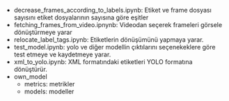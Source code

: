 <ul>
<li>decrease_frames_according_to_labels.ipynb: Etiket ve frame dosyası sayısını etiket dosyalarının sayısına göre eşitler</li>
<li>fetching_frames_from_video.ipnynb: Videodan seçerek frameleri görsele dönüştürmeye yarar</li>
<li>relocate_label_tags.ipynb: Etiketlerin dönüşümünü yapmaya yarar.</li>
<li>test_model.ipynb: yolo ve diğer modellin çıktılarını seçenekeklere göre test etmeye ve kaydetmeye yarar.</li>
<li>xml_to_yolo.ipynb: XML formatındaki etiketleri YOLO formatına dönüştürür.</li>
<li>
  own_model
  <ul>
    <li>metrics: metrikler</li>
    <li>models: modeller</li>
  </ul>
</li>
</ul>
